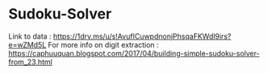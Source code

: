 # Sudoku-Solver
Link to data : https://1drv.ms/u/s!AvufICuwpdnonjPhsqaFKWdl9irs?e=wZMd5L
For more info on digit extraction : https://caphuuquan.blogspot.com/2017/04/building-simple-sudoku-solver-from_23.html
